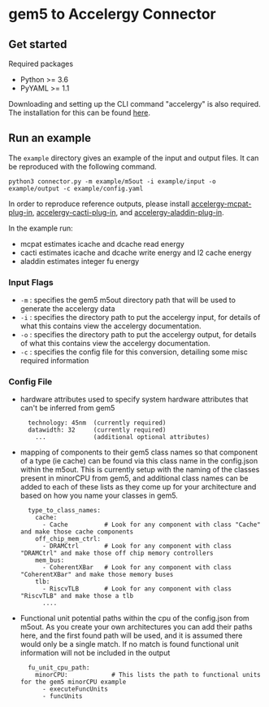 # gem5 to Accelergy Connector

## Get started
Required packages

- Python >= 3.6
- PyYAML >= 1.1

Downloading and setting up the CLI command "accelergy" is also required. The installation for this can be found [here](https://github.com/Accelergy-Project/accelergy).

## Run an example
The `example` directory gives an example of the input and output files. It can be reproduced with the following command.

```python3 connector.py -m example/m5out -i example/input -o example/output -c example/config.yaml```

In order to reproduce reference outputs, please install
[accelergy-mcpat-plug-in](https://github.com/Accelergy-Project/accelergy-mcpat-plug-in),
[accelergy-cacti-plug-in](https://github.com/Accelergy-Project/accelergy-cacti-plug-in), and
[accelergy-aladdin-plug-in](https://github.com/Accelergy-Project/accelergy-aladdin-plug-in).

In the example run:

- mcpat estimates icache and dcache read energy
- cacti estimates icache and dcache write energy and l2 cache energy
- aladdin estimates integer fu energy

### Input Flags
- ```-m``` : specifies the gem5 m5out directory path that will be used to generate the accelergy data
- ```-i``` : specifies the directory path to put the accelergy input, for details of what this contains view the accelergy documentation.
- ```-o``` : specifies the directory path to put the accelergy output, for details of what this contains view the accelergy documentation.
- ```-c``` : specifies the config file for this conversion, detailing some misc required information

### Config File
  - hardware attributes used to specify system hardware attributes that can't be inferred from gem5
    ```
      technology: 45nm  (currently required)
      datawidth: 32     (currently required)
        ...             (additional optional attributes)
    ```
  - mapping of components to their gem5 class names so that component of a type (ie cache) can be found via this class name in the config.json within the m5out. This is currently setup with the naming of the classes present in minorCPU from gem5, and additional class names can be added to each of these lists as they come up for your architecture and based on how you name your classes in gem5.
    ```
      type_to_class_names:
        cache:
          - Cache          # Look for any component with class "Cache" and make those cache components
        off_chip_mem_ctrl:
          - DRAMCtrl       # Look for any component with class "DRAMCtrl" and make those off chip memory controllers
        mem_bus:
          - CoherentXBar   # Look for any component with class "CoherentXBar" and make those memory buses
        tlb:
          - RiscvTLB       # Look for any component with class "RiscvTLB" and make those a tlb
          ....
    ```
  - Functional unit potential paths within the cpu of the config.json from m5out. As you create your own architectures you can add their paths here, and the first found path will be used, and it is assumed there would only be a single match. If no match is found functional unit information will not be included in the output
    ```
      fu_unit_cpu_path:
        minorCPU:            # This lists the path to functional units for the gem5 minorCPU example
          - executeFuncUnits
          - funcUnits
    ```

